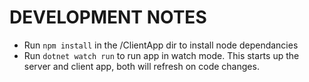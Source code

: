# DEVELOPMENT NOTES
* Run ```npm install``` in the /ClientApp dir to install node dependancies
* Run ```dotnet watch run``` to run app in watch mode. This starts up the server and client app, both will refresh on code changes.

